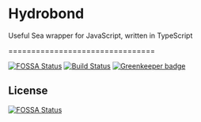 # Hydrobond

Useful Sea wrapper for JavaScript, written in TypeScript

================================

[![FOSSA Status](https://app.fossa.io/api/projects/git%2Bgithub.com%2Fatnanasi%2Fhydrobond.svg?type=shield)](https://app.fossa.io/projects/git%2Bgithub.com%2Fatnanasi%2Fhydrobond?ref=badge_shield)
[![Build Status](https://atnanasi.visualstudio.com/hydrobond/_apis/build/status/atnanasi.hydrobond?branchName=master)](https://atnanasi.visualstudio.com/hydrobond/_build/latest?definitionId=1&branchName=master)
[![Greenkeeper badge](https://badges.greenkeeper.io/atnanasi/hydrobond.svg)](https://greenkeeper.io/)


## License

[![FOSSA Status](https://app.fossa.io/api/projects/git%2Bgithub.com%2Fatnanasi%2Fhydrobond.svg?type=large)](https://app.fossa.io/projects/git%2Bgithub.com%2Fatnanasi%2Fhydrobond?ref=badge_large)